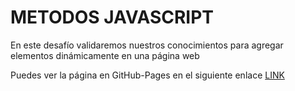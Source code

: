 # METODOS JAVASCRIPT
En este desafío validaremos nuestros conocimientos para agregar elementos dinámicamente en una página web

Puedes ver la página en GitHub-Pages en el siguiente enlace [LINK](https://github.com/Camijaviera/Desafio-MetodosJS/)
